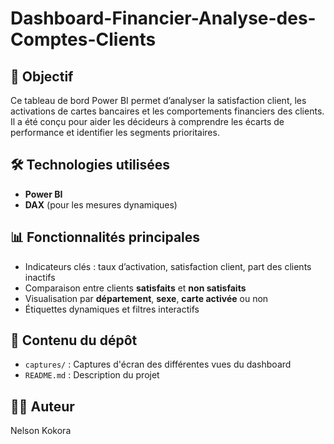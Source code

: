 # Dashboard-Financier-Analyse-des-Comptes-Clients
## 🎯 Objectif
Ce tableau de bord Power BI permet d’analyser la satisfaction client, les activations de cartes bancaires et les comportements financiers des clients.  
Il a été conçu pour aider les décideurs à comprendre les écarts de performance et identifier les segments prioritaires.

## 🛠️ Technologies utilisées
- **Power BI**
- **DAX** (pour les mesures dynamiques)

## 📊 Fonctionnalités principales
- Indicateurs clés : taux d’activation, satisfaction client, part des clients inactifs
- Comparaison entre clients **satisfaits** et **non satisfaits**
- Visualisation par **département**, **sexe**, **carte activée** ou non
- Étiquettes dynamiques et filtres interactifs

## 📎 Contenu du dépôt
- `captures/` : Captures d'écran des différentes vues du dashboard
- `README.md` : Description du projet

## 👨‍💻 Auteur
Nelson Kokora

